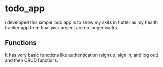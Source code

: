 # todo_app

i developed this simple todo app is to show my skills in flutter as my health tracker app from final year project are no longer works.

## Functions

It has very basic functions like authentication (sign up, sign in, and log out) and then CRUD functions.
